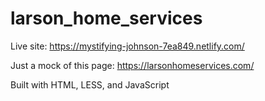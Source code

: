 # larson_home_services

Live site: https://mystifying-johnson-7ea849.netlify.com/

Just a mock of this page: https://larsonhomeservices.com/

Built with HTML, LESS, and JavaScript
